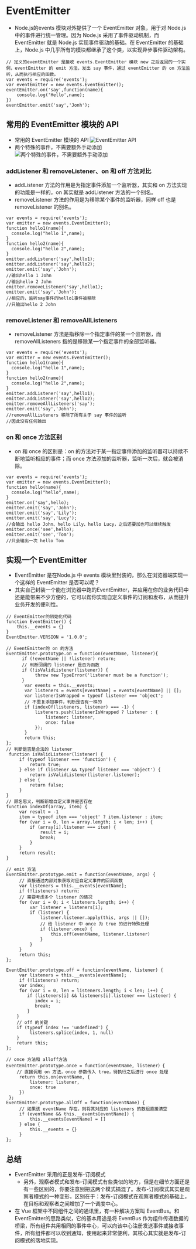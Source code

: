 # EventEmitter
- Node.js的events 模块对外提供了一个 EventEmitter 对象，用于对 Node.js 中的事件进行统一管理。因为 Node.js 采用了事件驱动机制，而 EventEmitter 就是 Node.js 实现事件驱动的基础。在 EventEmitter 的基础上，Node.js 中几乎所有的模块都继承了这个类，以实现异步事件驱动架构。
```
// 定义的eventEmitter 是接收 events.EventEmitter 模块 new 之后返回的一个实例，eventEmitter 的 emit 方法，发出 say 事件，通过 eventEmitter 的 on 方法监听，从而执行相应的函数。
var events = require('events');
var eventEmitter = new events.EventEmitter();
eventEmitter.on('say',function(name){
    console.log('Hello',name);
})
eventEmitter.emit('say','Jonh');
```

## 常用的 EventEmitter 模块的 API
- 常用的 EventEmitter 模块的 API
![EventEmitter API](./EventEmitter.png)
- 两个特殊的事件，不需要额外手动添加
![两个特殊的事件，不需要额外手动添加](./EventEmitter-byo.png)

### addListener 和 removeListener、on 和 off 方法对比
- addListener 方法的作用是为指定事件添加一个监听器，其实和 on 方法实现的功能是一样的，on 其实就是 addListener 方法的一个别名。
- removeListener 方法的作用是为移除某个事件的监听器，同样 off 也是 removeListener 的别名。
```
var events = require('events');
var emitter = new events.EventEmitter();
function hello1(name){
  console.log("hello 1",name);
}
function hello2(name){
  console.log("hello 2",name);
}
emitter.addListener('say',hello1);
emitter.addListener('say',hello2);
emitter.emit('say','John');
//输出hello 1 John 
//输出hello 2 John
emitter.removeListener('say',hello1);
emitter.emit('say','John');
//相应的，监听say事件的hello1事件被移除
//只输出hello 2 John
```

### removeListener 和 removeAllListeners
- removeListener 方法是指移除一个指定事件的某一个监听器，而 removeAllListeners 指的是移除某一个指定事件的全部监听器。
```
var events = require('events');
var emitter = new events.EventEmitter();
function hello1(name){
  console.log("hello 1",name);
}
function hello2(name){
  console.log("hello 2",name);
}
emitter.addListener('say',hello1);
emitter.addListener('say',hello2);
emitter.removeAllListeners('say');
emitter.emit('say','John');
//removeAllListeners 移除了所有关于 say 事件的监听
//因此没有任何输出
```

### on 和 once 方法区别
- on 和 once 的区别是：on 的方法对于某一指定事件添加的监听器可以持续不断地监听相应的事件；而 once 方法添加的监听器，监听一次后，就会被消除。
```
var events = require('events');
var emitter = new events.EventEmitter();
function hello(name){
  console.log("hello",name);
}
emitter.on('say',hello);
emitter.emit('say','John');
emitter.emit('say','Lily');
emitter.emit('say','Lucy');
//会输出 hello John、hello Lily、hello Lucy，之后还要加也可以继续触发
emitter.once('see',hello);
emitter.emit('see','Tom');
//只会输出一次 hello Tom
```

## 实现一个 EventEmitter
- EventEmitter 是在Node.js 中 events 模块里封装的，那么在浏览器端实现一个这样的 EventEmitter 是否可以呢？
- 其实自己封装一个能在浏览器中跑的EventEmitter，并应用在你的业务代码中还是能带来不少方便的，它可以帮你实现自定义事件的订阅和发布，从而提升业务开发的便利性。
```
// EventEmitter的初始化代码
function EventEmitter() {
    this.__events = {}
}
EventEmitter.VERSION = '1.0.0';
```
```
// EventEmitter的 on 的方法
EventEmitter.prototype.on = function(eventName, listener){
	  if (!eventName || !listener) return;
      // 判断回调的 listener 是否为函数
	  if (!isValidListener(listener)) {
	       throw new TypeError('listener must be a function');
	  }
	   var events = this.__events;
	   var listeners = events[eventName] = events[eventName] || [];
	   var listenerIsWrapped = typeof listener === 'object';
       // 不重复添加事件，判断是否有一样的
       if (indexOf(listeners, listener) === -1) {
           listeners.push(listenerIsWrapped ? listener : {
               listener: listener,
               once: false
           });
       }
	   return this;
};
// 判断是否是合法的 listener
 function isValidListener(listener) {
     if (typeof listener === 'function') {
         return true;
     } else if (listener && typeof listener === 'object') {
         return isValidListener(listener.listener);
     } else {
         return false;
     }
}
// 顾名思义，判断新增自定义事件是否存在
function indexOf(array, item) {
     var result = -1
     item = typeof item === 'object' ? item.listener : item;
     for (var i = 0, len = array.length; i < len; i++) {
         if (array[i].listener === item) {
             result = i;
             break;
         }
     }
     return result;
}
```

```
// emit 方法
EventEmitter.prototype.emit = function(eventName, args) {
     // 直接通过内部对象获取对应自定义事件的回调函数
     var listeners = this.__events[eventName];
     if (!listeners) return;
     // 需要考虑多个 listener 的情况
     for (var i = 0; i < listeners.length; i++) {
         var listener = listeners[i];
         if (listener) {
             listener.listener.apply(this, args || []);
             // 给 listener 中 once 为 true 的进行特殊处理
             if (listener.once) {
                 this.off(eventName, listener.listener)
             }
         }
     }
     return this;
};

EventEmitter.prototype.off = function(eventName, listener) {
     var listeners = this.__events[eventName];
     if (!listeners) return;
     var index;
     for (var i = 0, len = listeners.length; i < len; i++) {
	    if (listeners[i] && listeners[i].listener === listener) {
           index = i;
           break;
        }
    }
    // off 的关键
    if (typeof index !== 'undefined') {
         listeners.splice(index, 1, null)
    }
    return this;
};
```
```
// once 方法和 alloff方法
EventEmitter.prototype.once = function(eventName, listener）{
    // 直接调用 on 方法，once 参数传入 true，待执行之后进行 once 处理
     return this.on(eventName, {
         listener: listener,
         once: true
     })
 };
EventEmitter.prototype.allOff = function(eventName) {
     // 如果该 eventName 存在，则将其对应的 listeners 的数组直接清空
     if (eventName && this.__events[eventName]) {
         this.__events[eventName] = []
     } else {
         this.__events = {}
     }
};
```
## 总结
- EventEmitter 采用的正是发布-订阅模式
  - 另外，观察者模式和发布-订阅模式有些类似的地方，但是在细节方面还是有一些区别的，你要注意别把这两个模式搞混了。发布-订阅模式其实是观察者模式的一种变形，区别在于：发布-订阅模式在观察者模式的基础上，在目标和观察者之间增加了一个调度中心。
- 在 Vue 框架中不同组件之间的通讯里，有一种解决方案叫 EventBus。和 EventEmitter的思路类似，它的基本用途是将 EventBus 作为组件传递数据的桥梁，所有组件共用相同的事件中心，可以向该中心注册发送事件或接收事件，所有组件都可以收到通知，使用起来非常便利，其核心其实就是发布-订阅模式的落地实现。
